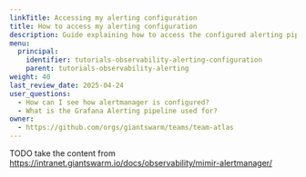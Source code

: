 ```yaml
---
linkTitle: Accessing my alerting configuration
title: How to access my alerting configuration
description: Guide explaining how to access the configured alerting pipelines in the Observability Platform.
menu:
  principal:
    identifier: tutorials-observability-alerting-configuration
    parent: tutorials-observability-alerting
weight: 40
last_review_date: 2025-04-24
user_questions:
  - How can I see how alertmanager is configured?
  - What is the Grafana Alerting pipeline used for?
owner:
  - https://github.com/orgs/giantswarm/teams/team-atlas
---
```


TODO take the content from https://intranet.giantswarm.io/docs/observability/mimir-alertmanager/
